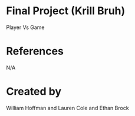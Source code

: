 # Final Project (Krill Bruh)

Player Vs Game

# References

N/A

# Created by 

William Hoffman and Lauren Cole and Ethan Brock
